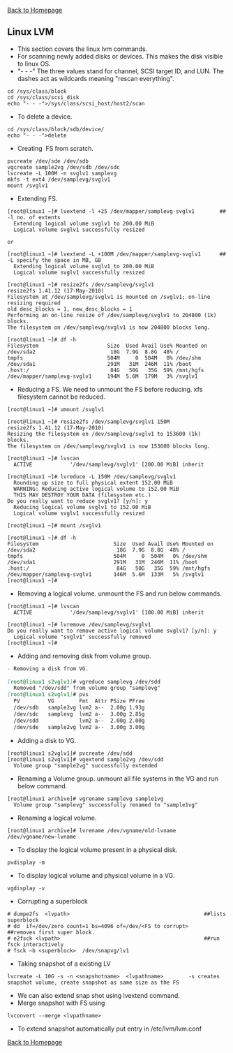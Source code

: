 [Back to Homepage](https://linuxcloudadmin.github.io)

## Linux LVM
- This section covers the linux lvm commands.
- For scanning newly added disks or devices. This makes the disk visible to linux OS.
- "- - -" The three values stand for channel, SCSI target ID, and LUN. The dashes act as wildcards meaning "rescan everything".

```
cd /sys/class/block 
cd /sys/class/scsi_disk 
echo "- - -">/sys/class/scsi_host/host2/scan
```

- To delete a device.

```
cd /sys/class/block/sdb/device/ 
echo "- - -">delete 
```

- Creating  FS from scratch.

```
pvcreate /dev/sde /dev/sdb 
vgcreate sample2vg /dev/sdb /dev/sdc 
lvcreate -L 100M -n svglv1 samplevg  
mkfs -t ext4 /dev/samplevg/svglv1 
mount /svglv1
```
- Extending FS.

```
[root@linux1 ~]# lvextend -l +25 /dev/mapper/samplevg-svglv1        ## -l no. of extents
  Extending logical volume svglv1 to 200.00 MiB 
  Logical volume svglv1 successfully resized 

or

[root@linux1 ~]# lvextend -L +100M /dev/mapper/samplevg-svglv1      ## -L specify the space in MB, GB
  Extending logical volume svglv1 to 200.00 MiB 
  Logical volume svglv1 successfully resized 
```

```
[root@linux1 ~]# resize2fs /dev/samplevg/svglv1 
resize2fs 1.41.12 (17-May-2010) 
Filesystem at /dev/samplevg/svglv1 is mounted on /svglv1; on-line resizing required 
old desc_blocks = 1, new_desc_blocks = 1 
Performing an on-line resize of /dev/samplevg/svglv1 to 204800 (1k) blocks. 
The filesystem on /dev/samplevg/svglv1 is now 204800 blocks long. 

[root@linux1 ~]# df -h 
Filesystem                      Size  Used Avail Use% Mounted on 
/dev/sda2                        18G  7.9G  8.8G  48% / 
tmpfs                           504M     0  504M   0% /dev/shm 
/dev/sda1                       291M   31M  246M  11% /boot 
.host:/                          84G   50G   35G  59% /mnt/hgfs 
/dev/mapper/samplevg-svglv1     194M  5.6M  179M   3% /svglv1 
```

- Reducing a FS. We need to unmount the FS before reducing. xfs filesystem cannot be reduced.

``` 
[root@linux1 ~]# umount /svglv1 

[root@linux1 ~]# resize2fs /dev/samplevg/svglv1 150M 
resize2fs 1.41.12 (17-May-2010) 
Resizing the filesystem on /dev/samplevg/svglv1 to 153600 (1k) blocks. 
The filesystem on /dev/samplevg/svglv1 is now 153600 blocks long. 

[root@linux1 ~]# lvscan 
  ACTIVE            '/dev/samplevg/svglv1' [200.00 MiB] inherit 
  
[root@linux1 ~]# lvreduce -L 150M /dev/samplevg/svglv1 
  Rounding up size to full physical extent 152.00 MiB 
  WARNING: Reducing active logical volume to 152.00 MiB 
  THIS MAY DESTROY YOUR DATA (filesystem etc.) 
Do you really want to reduce svglv1? [y/n]: y 
  Reducing logical volume svglv1 to 152.00 MiB 
  Logical volume svglv1 successfully resized
  
[root@linux1 ~]# mount /svglv1 

[root@linux1 ~]# df -h 
Filesystem                        Size  Used Avail Use% Mounted on 
/dev/sda2                          18G  7.9G  8.8G  48% / 
tmpfs                             504M     0  504M   0% /dev/shm 
/dev/sda1                         291M   31M  246M  11% /boot 
.host:/                            84G   50G   35G  59% /mnt/hgfs 
/dev/mapper/samplevg-svglv1       146M  5.6M  133M   5% /svglv1 
[root@linux1 ~]# 
```

- Removing a logical volume. unmount the FS and run below commands.

```
[root@linux1 ~]# lvscan 
  ACTIVE            '/dev/samplevg/svglv1' [100.00 MiB] inherit 
  
[root@linux1 ~]# lvremove /dev/samplevg/svglv1 
Do you really want to remove active logical volume svglv1? [y/n]: y 
  Logical volume "svglv1" successfully removed 
[root@linux1 ~]# 
```

- Adding and removing disk from volume group.

```markdown
- Removing a disk from VG.
 
[root@linux1 s2vglv1]# vgreduce samplevg /dev/sdd 
  Removed "/dev/sdd" from volume group "samplevg" 
[root@linux1 s2vglv1]# pvs 
  PV         VG        Fmt  Attr PSize PFree 
  /dev/sdb   sample2vg lvm2 a--  2.00g 1.93g 
  /dev/sdc   samplevg  lvm2 a--  3.00g 2.85g 
  /dev/sdd             lvm2 a--  2.00g 2.00g 
  /dev/sde   sample2vg lvm2 a--  3.00g 3.00g
```

- Adding a disk to VG.

```
[root@linux1 s2vglv1]# pvcreate /dev/sdd
[root@linux1 s2vglv1]# vgextend sample2vg /dev/sdd 
  Volume group "sample2vg" successfully extended 
```

- Renaming a Volume group. unmount all file systems in the VG and run below command.

```
[root@linux1 archive]# vgrename samplevg sample1vg 
  Volume group "samplevg" successfully renamed to "sample1vg"
```

- Renaming a logical volume.

```
[root@linux1 archive]# lvrename /dev/vgname/old-lvname /dev/vgname/new-lvname
```

- To display the logical volume present in a physical disk.

```
pvdisplay -m  
```

- To display logical volume and physical volume in a VG.

```
vgdisplay -v 
```

- Corrupting a superblock 

```
# dumpe2fs  <lvpath>                                           ##lists superblock 
# dd  if=/dev/zero count=1 bs=4096 of=/dev/<FS to corrupt>     ##removes first super block. 
# e2fsck <lvpath>                                              ##run fsck interactively 
# fsck –b <superblock>  /dev/snapvg/lv1 
```

- Taking snapshot of a existing LV

```
lvcreate -L 10G -s -n <snapshotname>  <lvpathname>        -s creates snapshot volume, create snapshot as same size as the FS 
```
- We can also extend snap shot using lvextend command.
- Merge snapshot with FS using 

```
lvconvert --merge <lvpathname>
```

- To extend snapshot automatically put entry in /etc/lvm/lvm.conf


[Back to Homepage](https://linuxcloudadmin.github.io)
